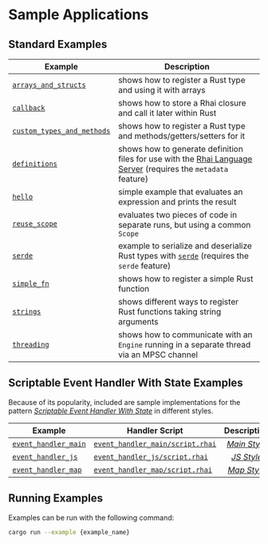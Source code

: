 Sample Applications
===================

Standard Examples
-----------------

| Example                                                   | Description                                                                                                                                         |
| --------------------------------------------------------- | --------------------------------------------------------------------------------------------------------------------------------------------------- |
| [`arrays_and_structs`](arrays_and_structs.rs)             | shows how to register a Rust type and using it with arrays                                                                                          |
| [`callback`](callback.rs)                                 | shows how to store a Rhai closure and call it later within Rust                                                                                     |
| [`custom_types_and_methods`](custom_types_and_methods.rs) | shows how to register a Rust type and methods/getters/setters for it                                                                                |
| [`definitions`](./definitions)                            | shows how to generate definition files for use with the [Rhai Language Server](https://github.com/rhaiscript/lsp) (requires the `metadata` feature) |
| [`hello`](hello.rs)                                       | simple example that evaluates an expression and prints the result                                                                                   |
| [`reuse_scope`](reuse_scope.rs)                           | evaluates two pieces of code in separate runs, but using a common `Scope`                                                                           |
| [`serde`](serde.rs)                                       | example to serialize and deserialize Rust types with [`serde`](https://crates.io/crates/serde) (requires the `serde` feature)                       |
| [`simple_fn`](simple_fn.rs)                               | shows how to register a simple Rust function                                                                                                        |
| [`strings`](strings.rs)                                   | shows different ways to register Rust functions taking string arguments                                                                             |
| [`threading`](threading.rs)                               | shows how to communicate with an `Engine` running in a separate thread via an MPSC channel                                                          |


Scriptable Event Handler With State Examples
-------------------------------------------

Because of its popularity, included are sample implementations for the pattern
[_Scriptable Event Handler With State_](https://rhai.rs/book/patterns/events.html) in different styles.

| Example                                    | Handler Script                                                     |                         Description                         |
| ------------------------------------------ | ------------------------------------------------------------------ | :---------------------------------------------------------: |
| [`event_handler_main`](event_handler_main) | [`event_handler_main/script.rhai`](event_handler_main/script.rhai) | [_Main Style_](https://rhai.rs/book/patterns/events-1.html) |
| [`event_handler_js`](event_handler_js)     | [`event_handler_js/script.rhai`](event_handler_js/script.rhai)     |  [_JS Style_](https://rhai.rs/book/patterns/events-2.html)  |
| [`event_handler_map`](event_handler_map)   | [`event_handler_map/script.rhai`](event_handler_map/script.rhai)   | [_Map Style_](https://rhai.rs/book/patterns/events-3.html)  |


Running Examples
----------------

Examples can be run with the following command:

```sh
cargo run --example {example_name}
```
